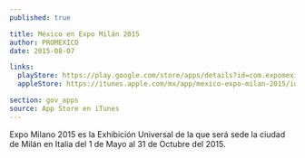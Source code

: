 ```yaml
---
published: true

title: México en Expo Milán 2015
author: PROMEXICO
date: 2015-08-07

links:
  playStore: https://play.google.com/store/apps/details?id=com.expomexico.milan&hl=es
  appleStore: https://itunes.apple.com/mx/app/mexico-expo-milan-2015/id986151085?mt=8

section: gov_apps
source: App Store en iTunes
---
```

Expo Milano 2015 es la Exhibición Universal de la que será sede la ciudad de Milán en Italia del 1 de Mayo al 31 de Octubre del 2015.
